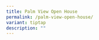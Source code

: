 ```yaml
---
title: Palm View Open House
permalink: /palm-view-open-house/
variant: tiptap
description: ""
---
```

<p></p>
<p></p>